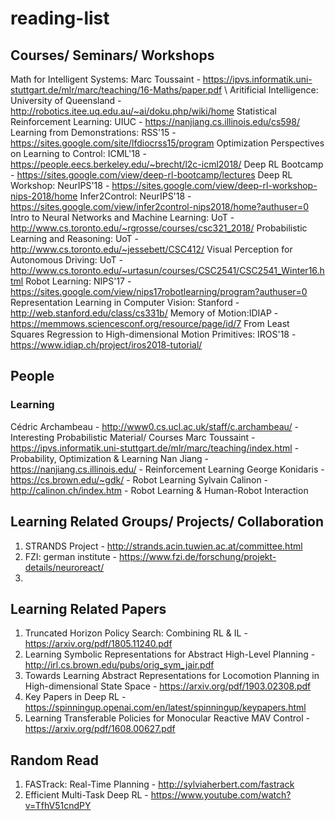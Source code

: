 # reading-list

## Courses/ Seminars/ Workshops
Math for Intelligent Systems: Marc Toussaint - https://ipvs.informatik.uni-stuttgart.de/mlr/marc/teaching/16-Maths/paper.pdf
\\
Aritificial Intelligence: University of Queensland - http://robotics.itee.uq.edu.au/~ai/doku.php/wiki/home
Statistical Reinforcement Learning: UIUC - https://nanjiang.cs.illinois.edu/cs598/
Learning from Demonstrations: RSS'15 - https://sites.google.com/site/lfdiocrss15/program
Optimization Perspectives on Learning to Control: ICML'18 - https://people.eecs.berkeley.edu/~brecht/l2c-icml2018/
Deep RL Bootcamp - https://sites.google.com/view/deep-rl-bootcamp/lectures
Deep RL Workshop: NeurIPS'18 - https://sites.google.com/view/deep-rl-workshop-nips-2018/home
Infer2Control: NeurIPS'18 - https://sites.google.com/view/infer2control-nips2018/home?authuser=0
Intro to Neural Networks and Machine Learning: UoT - http://www.cs.toronto.edu/~rgrosse/courses/csc321_2018/
Probabilistic Learning and Reasoning: UoT - http://www.cs.toronto.edu/~jessebett/CSC412/
Visual Perception for Autonomous Driving: UoT - http://www.cs.toronto.edu/~urtasun/courses/CSC2541/CSC2541_Winter16.html
Robot Learning: NIPS'17 - https://sites.google.com/view/nips17robotlearning/program?authuser=0
Representation Learning in Computer Vision: Stanford - http://web.stanford.edu/class/cs331b/
Memory of Motion:IDIAP - https://memmows.sciencesconf.org/resource/page/id/7
From Least Squares Regression to High-dimensional Motion Primitives: IROS'18 - https://www.idiap.ch/project/iros2018-tutorial/

## People
### Learning
Cédric Archambeau - http://www0.cs.ucl.ac.uk/staff/c.archambeau/ - Interesting Probabilistic Material/ Courses
Marc Toussaint - https://ipvs.informatik.uni-stuttgart.de/mlr/marc/teaching/index.html - Probability, Optimization & Learning
Nan Jiang - https://nanjiang.cs.illinois.edu/ - Reinforcement Learning
George Konidaris - https://cs.brown.edu/~gdk/ - Robot Learning
Sylvain Calinon - http://calinon.ch/index.htm - Robot Learning & Human-Robot Interaction

## Learning Related Groups/ Projects/ Collaboration
1. STRANDS Project - http://strands.acin.tuwien.ac.at/committee.html
2. FZI: german institute - https://www.fzi.de/forschung/projekt-details/neuroreact/
3. 

## Learning Related Papers
1. Truncated Horizon Policy Search: Combining RL & IL - https://arxiv.org/pdf/1805.11240.pdf
2.  Learning Symbolic Representations for Abstract High-Level Planning - http://irl.cs.brown.edu/pubs/orig_sym_jair.pdf
3. Towards Learning Abstract Representations for Locomotion Planning in High-dimensional State Space - https://arxiv.org/pdf/1903.02308.pdf
4. Key Papers in Deep RL - https://spinningup.openai.com/en/latest/spinningup/keypapers.html
5. Learning Transferable Policies for Monocular Reactive MAV Control - https://arxiv.org/pdf/1608.00627.pdf

## Random Read
1. FASTrack: Real-Time Planning - http://sylviaherbert.com/fastrack
2. Efficient Multi-Task Deep RL - https://www.youtube.com/watch?v=TfhV51cndPY

